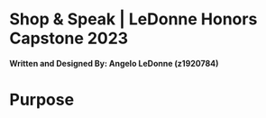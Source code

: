 # Shop & Speak | LeDonne Honors Capstone 2023

**Written and Designed By: Angelo LeDonne (z1920784)**

<h1>Purpose</h1>

